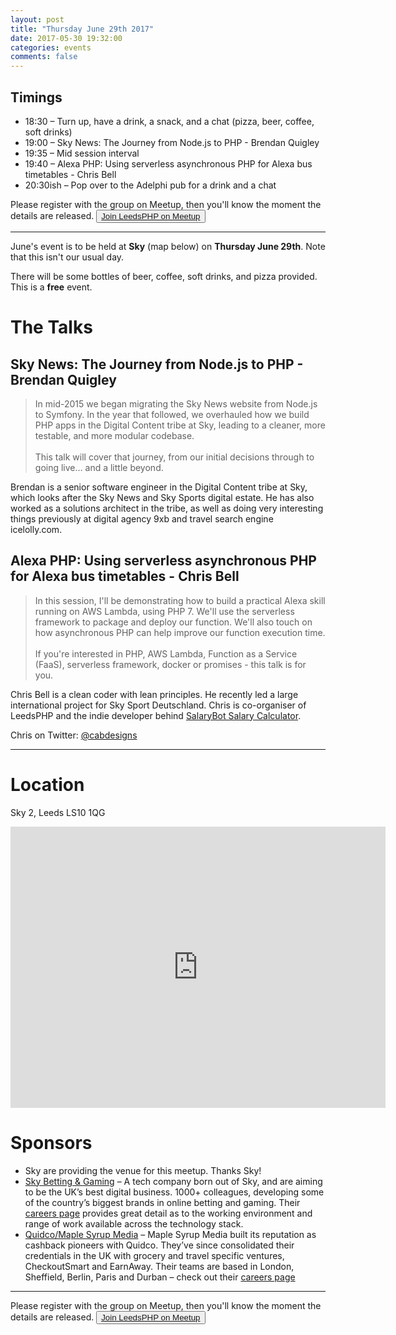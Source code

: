 ```yaml
---
layout: post
title: "Thursday June 29th 2017"
date: 2017-05-30 19:32:00
categories: events
comments: false
---
```


## Timings
* 18:30 – Turn up, have a drink, a snack, and a chat (pizza, beer, coffee, soft drinks)
* 19:00 – Sky News: The Journey from Node.js to PHP - Brendan Quigley
* 19:35 – Mid session interval
* 19:40 – Alexa PHP: Using serverless asynchronous PHP for Alexa bus timetables - Chris Bell
* 20:30ish – Pop over to the Adelphi pub for a drink and a chat

Please register with the group on Meetup, then you'll know the moment the details are released. <button>[Join LeedsPHP on Meetup](https://www.meetup.com/leedsphp)</button>

<hr/>

June's event is to be held at **Sky** (map below) on **Thursday June 29th**. Note that this isn't our usual day.

There will be some bottles of beer, coffee, soft drinks, and pizza provided. This is a **free** event.

# The Talks

## Sky News: The Journey from Node.js to PHP - Brendan Quigley

> In mid-2015 we began migrating the Sky News website from Node.js to Symfony.  In the year that followed, we overhauled how we build PHP apps in the Digital Content tribe at Sky, leading to a cleaner, more testable, and more modular codebase.<br/><br/>This talk will cover that journey, from our initial decisions through to going live… and a little beyond.

Brendan is a senior software engineer in the Digital Content tribe at Sky, which looks after the Sky News and Sky Sports digital estate. He has also worked as a solutions architect in the tribe, as well as doing very interesting things previously at digital agency 9xb and travel search engine icelolly.com.

## Alexa PHP: Using serverless asynchronous PHP for Alexa bus timetables - Chris Bell

> In this session, I'll be demonstrating how to build a practical Alexa skill running on AWS Lambda, using PHP 7. We'll use the serverless framework to package and deploy our function. We'll also touch on how asynchronous PHP can help improve our function execution time.<br/><br/>If you're interested in PHP, AWS Lambda, Function as a Service (FaaS), serverless framework, docker or promises - this talk is for you.

Chris Bell is a clean coder with lean principles. He recently led a large international project for Sky Sport Deutschland. Chris is co-organiser of LeedsPHP and the indie developer behind [SalaryBot Salary Calculator](https://salarybot.co.uk/).

Chris on Twitter: [@cabdesigns](https://twitter.com/cabdesigns)

<hr/>

# Location

Sky 2, Leeds LS10 1QG
<iframe src="https://www.google.com/maps/embed?pb=!1m18!1m12!1m3!1d1422.4678640965142!2d-1.5329736775365983!3d53.79003206444947!2m3!1f0!2f0!3f0!3m2!1i1024!2i768!4f13.1!3m3!1m2!1s0x48795c3db434b0d7%3A0x6d40761b2598cee2!2sSky+2!5e1!3m2!1sen!2suk!4v1496690523895" width="600" height="450" frameborder="0" style="border:0" allowfullscreen></iframe>

# Sponsors

* Sky are providing the venue for this meetup. Thanks Sky!
* [Sky Betting & Gaming](http://skybetcareers.com/about-us) – A tech company born out of Sky, and are aiming to be the UK’s best digital business. 1000+ colleagues, developing some of the country’s biggest brands in online betting and gaming. Their [careers page](http://skybetcareers.com/) provides great detail as to the working environment and range of work available across the technology stack.
* [Quidco/Maple Syrup Media](https://www.maplesyrupmedia.com/our-story/) – Maple Syrup Media built its reputation as cashback pioneers with Quidco. They’ve since consolidated their credentials in the UK with grocery and travel specific ventures, CheckoutSmart and EarnAway. Their teams are based in London, Sheffield, Berlin, Paris and Durban – check out their [careers page](https://www.maplesyrupmedia.com/careers/)

<hr/>

Please register with the group on Meetup, then you'll know the moment the details are released. <button>[Join LeedsPHP on Meetup](https://www.meetup.com/leedsphp)</button>

